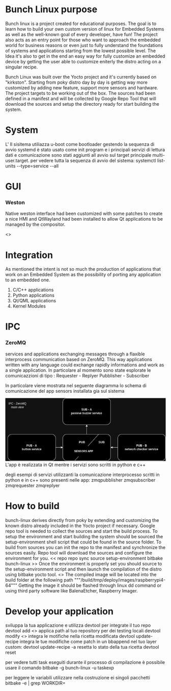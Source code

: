# Bunch Linux purpose
Bunch linux is a project created for educational purposes. The goal is to learn how to build your own custom version of linux for Embedded Systems as well as the well-known goal of every developer, have fun!
The project also acts as an entry point for those who want to approach the embedded world for business reasons or even just to fully understand the foundations of systems and applications starting from the lowest possible level. The Idea it's also to get in the end an easy way for fully customize an embedded device by getting the user able to customize eniterly the distro acting on a singular recipe.  

Bunch Linux was built over the Yocto project and it's currently based on "kirkston". Starting from poky distro day by day is getting way more customized by adding new feature, support more sensors and hardware. The project targets to be working out of the box. The sources had been defined in a manifest and will be collected by Google Repo Tool that will download the sources and setup the directory ready for start building the system. 

# System
L' Il sisitema utiliazza u-boot come bootloader gestendo la sequenza di avvio 
systemd è stato usato come init program e i principali servizi di lettura dati e comunicazione sono stati aggiunti all avvio sul target principale multi-user.target. 
per vedere tutta la sequenza di avvio del sistema: 
systemctl list-units --type=service --all


# GUI
### Weston
Native weston interface had been customized with some patches to create a nice HMI and QtWayland had been installed to allow Qt applications to be managed by the compositor. 

<<Arch image>>

# Integration
As mentioned the intent is not so much the production of applications that work on an Embedded System as the possibility of porting any application to an embedded one.
1. C/C++ applications
2. Python applications
3. Qt/QML applications
4. Kernel Modules

# IPC
### ZeroMQ
services and applications exchanging messages through a flaxible interprocess communication based on ZeroMQ. This way applications written with any language could exchange rapidly informations and work as a single application. 
In particolare al momento sono state esplorate le comunicazzioni di tipo :
Requester - Replyer
Pubblisher - Subscriber

In particolare viene mostrata nel seguente diagramma lo schema di comunicazione del app sensors installata gia sul sistema

![alt text](https://github.com/waelkarman/bunch-linux-metalayer/blob/master/miscellaneous/sensorappcommunication.png?raw=true)
L'app è realizzata in Qt mentre i servizi sono scritti in python e c++ 

degli esempi di servizi utilizzanti la comunicazione interprocesso scritti in python e in c++
sono presenti nelle app:
zmqpubblisher
zmqsubscriber 
zmqrequester
zmqreplyer


# How to build
bunch-linux derives directly from poky by extending and customizing the known distro already included in the Yocto project if necessary.
Google repo tool is needed to collect the sources and start the build process. To setup the environment and start building the system should be sourced the setup-environment shell script that could be found in the source folder.  To build from sources you can init the repo to the manifest and synchronize the sources easily. Repo tool will download the sources and configure the environment for you. 
<< repo
repo sync
source setup-environment
bitbake bunch-linux >>
Once the environment is properly set you should source to the setup-environment script and then launch the compilation of the distro using bitbake yocto tool.
<<codice >>
The compiled image will be located into the build folder at the following path
"""/build/tmp/deploy/images/raspberrypi4-64"""
Getting the image it should be flashed through linux dd command or using third party software like BalenaEtcher, Raspberry Imager.


# Develop your application
sviluppa la tua applicazione e utilizza devtool per integrate il tuo repo
devtool add <<url>>
applica path al tuo repository per dei testing locali 
devtool modify <<nome ricetta>>
integra le motifiche nella ricetta modificata 
devtool update-recipe <recipename>
integra le tue modifiche come patch in un bbappend nel tuo layer custom:
devtool update-recipe -a <layerpath> <recipename>
resetta lo stato della tua ricetta
devtool reset <recipename>


per vedere tutti task eseguiti durante il processo di compilazione è possibile usare il comando 
bitbake -g bunch-linux -u taskexp

per leggere le variabili utilizzare nella costruzione ei singoli pacchetti 
bitbake -e <ricetta> | grep WORKDIR=
